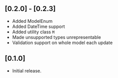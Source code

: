## [0.2.0] - [0.2.3]
* Added ModelEnum
* Added DateTime support
* Added utility class `M`
* Made unsupported types unrepresentable
* Validation support on whole model each update

## [0.1.0]

* Initial release.
